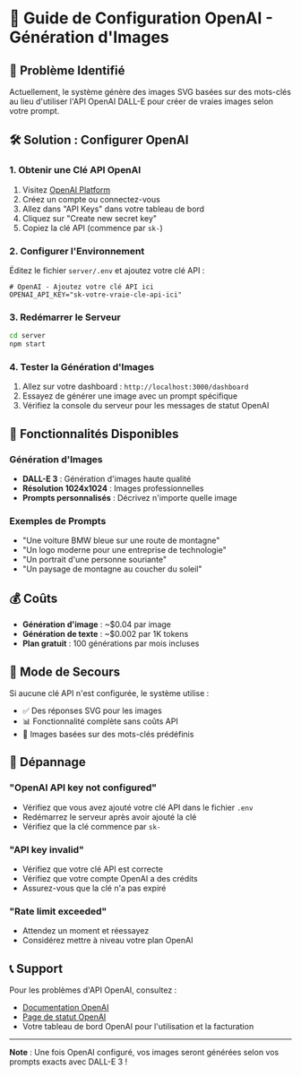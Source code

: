# 🤖 Guide de Configuration OpenAI - Génération d'Images

## 🎯 Problème Identifié

Actuellement, le système génère des images SVG basées sur des mots-clés au lieu d'utiliser l'API OpenAI DALL-E pour créer de vraies images selon votre prompt.

## 🛠️ Solution : Configurer OpenAI

### 1. Obtenir une Clé API OpenAI

1. Visitez [OpenAI Platform](https://platform.openai.com/)
2. Créez un compte ou connectez-vous
3. Allez dans "API Keys" dans votre tableau de bord
4. Cliquez sur "Create new secret key"
5. Copiez la clé API (commence par `sk-`)

### 2. Configurer l'Environnement

Éditez le fichier `server/.env` et ajoutez votre clé API :

```env
# OpenAI - Ajoutez votre clé API ici
OPENAI_API_KEY="sk-votre-vraie-cle-api-ici"
```

### 3. Redémarrer le Serveur

```bash
cd server
npm start
```

### 4. Tester la Génération d'Images

1. Allez sur votre dashboard : `http://localhost:3000/dashboard`
2. Essayez de générer une image avec un prompt spécifique
3. Vérifiez la console du serveur pour les messages de statut OpenAI

## 🎨 Fonctionnalités Disponibles

### Génération d'Images
- **DALL-E 3** : Génération d'images haute qualité
- **Résolution 1024x1024** : Images professionnelles
- **Prompts personnalisés** : Décrivez n'importe quelle image

### Exemples de Prompts
- "Une voiture BMW bleue sur une route de montagne"
- "Un logo moderne pour une entreprise de technologie"
- "Un portrait d'une personne souriante"
- "Un paysage de montagne au coucher du soleil"

## 💰 Coûts

- **Génération d'image** : ~$0.04 par image
- **Génération de texte** : ~$0.002 par 1K tokens
- **Plan gratuit** : 100 générations par mois incluses

## 🔧 Mode de Secours

Si aucune clé API n'est configurée, le système utilise :
- ✅ Des réponses SVG pour les images
- 📊 Fonctionnalité complète sans coûts API
- 🎨 Images basées sur des mots-clés prédéfinis

## 🚨 Dépannage

### "OpenAI API key not configured"
- Vérifiez que vous avez ajouté votre clé API dans le fichier `.env`
- Redémarrez le serveur après avoir ajouté la clé
- Vérifiez que la clé commence par `sk-`

### "API key invalid"
- Vérifiez que votre clé API est correcte
- Vérifiez que votre compte OpenAI a des crédits
- Assurez-vous que la clé n'a pas expiré

### "Rate limit exceeded"
- Attendez un moment et réessayez
- Considérez mettre à niveau votre plan OpenAI

## 📞 Support

Pour les problèmes d'API OpenAI, consultez :
- [Documentation OpenAI](https://platform.openai.com/docs)
- [Page de statut OpenAI](https://status.openai.com/)
- Votre tableau de bord OpenAI pour l'utilisation et la facturation

---

**Note** : Une fois OpenAI configuré, vos images seront générées selon vos prompts exacts avec DALL-E 3 !
